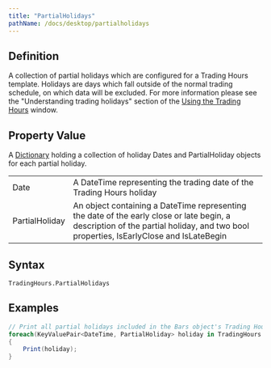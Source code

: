 ```yaml
---
title: "PartialHolidays"
pathName: /docs/desktop/partialholidays
---
```


## Definition

A collection of partial holidays which are configured for a Trading Hours template. Holidays are days which fall outside of the normal trading schedule, on which data will be excluded. For more information please see the "Understanding trading holidays" section of the [Using the Trading Hours](/docs/desktop/using_the_trading_hours_window) window.

## Property Value

A [Dictionary](https://msdn.microsoft.com/en-us/library/xfhwa508(v=vs.110).aspx) holding a collection of holiday Dates and PartialHoliday objects for each partial holiday.

|  |  |
| --- | --- |
| Date | A DateTime representing the trading date of the Trading Hours holiday |
| PartialHoliday | An object containing a DateTime representing the date of the early close or late begin, a description of the partial holiday, and two bool properties, IsEarlyClose and IsLateBegin |

## Syntax

`TradingHours.PartialHolidays`

## Examples

```csharp
// Print all partial holidays included in the Bars object's Trading Hours template
foreach(KeyValuePair<DateTime, PartialHoliday> holiday in TradingHours.PartialHolidays)
{
    Print(holiday);
}
```

